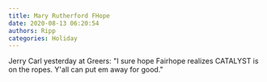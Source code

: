 ```yaml
---
title: Mary Rutherford FHope
date: 2020-08-13 06:20:54
authors: Ripp
categories: Holiday
---
```


 Jerry Carl yesterday at Greers:
"I sure hope Fairhope realizes CATALYST is on the ropes. Y'all can put em away for good."